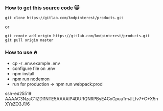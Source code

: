 ### How to get this source code :scream_cat:

```
git clone https://gitlab.com/kndpinterest/products.git
```

or

```
git remote add origin https://gitlab.com/kndpinterest/products.git
git pull origin master
```

### How to use :fire:

- cp -r .env.example .env
- configure file on .env
- npm install
- npm run nodemon
- run for production -> npm run webpack:prod

ssh-ed25519 AAAAC3NzaC1lZDI1NTE5AAAAIP4DURQNRPByE4CxGpuaTmJlLfv7+C+X5nXYsZO3J1/6 <comment>
